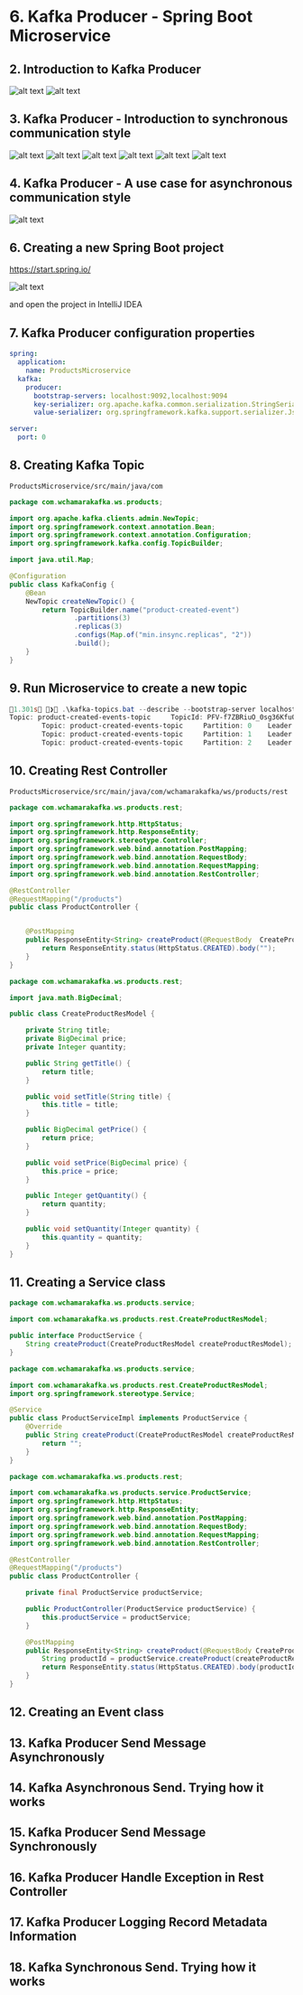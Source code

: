 # 6. Kafka Producer - Spring Boot Microservice

## 2. Introduction to Kafka Producer

![alt text](image.png)
![alt text](image-1.png)

## 3. Kafka Producer - Introduction to synchronous communication style

![alt text](image-3.png)
![alt text](image-4.png)
![alt text](image-5.png)
![alt text](image-6.png)
![alt text](image-7.png)
![alt text](image-8.png)

## 4. Kafka Producer - A use case for asynchronous communication style

![alt text](image-9.png)

## 6. Creating a new Spring Boot project

<https://start.spring.io/>

![alt text](image-10.png)

and open the project in IntelliJ IDEA

## 7. Kafka Producer configuration properties

```yml
spring:
  application:
    name: ProductsMicroservice
  kafka:
    producer:
      bootstrap-servers: localhost:9092,localhost:9094
      key-serializer: org.apache.kafka.common.serialization.StringSerializer
      value-serializer: org.springframework.kafka.support.serializer.JsonSerializer

server:
  port: 0

```

## 8. Creating Kafka Topic

`ProductsMicroservice/src/main/java/com`

```java
package com.wchamarakafka.ws.products;

import org.apache.kafka.clients.admin.NewTopic;
import org.springframework.context.annotation.Bean;
import org.springframework.context.annotation.Configuration;
import org.springframework.kafka.config.TopicBuilder;

import java.util.Map;

@Configuration
public class KafkaConfig {
    @Bean
    NewTopic createNewTopic() {
        return TopicBuilder.name("product-created-event")
                .partitions(3)
                .replicas(3)
                .configs(Map.of("min.insync.replicas", "2"))
                .build();
    }
}
```

## 9. Run Microservice to create a new topic

```powershell
1.301s ❯ .\kafka-topics.bat --describe --bootstrap-server localhost:9092 --topic product-created-events-topic
Topic: product-created-events-topic     TopicId: PFV-f7ZBRiuO_0sg36KfuQ PartitionCount: 3       ReplicationFactor: 3    Configs: min.insync.replicas=2,segment.bytes=1073741824
        Topic: product-created-events-topic     Partition: 0    Leader: 2       Replicas: 2,3,1 Isr: 2,3,1
        Topic: product-created-events-topic     Partition: 1    Leader: 3       Replicas: 3,1,2 Isr: 3,1,2
        Topic: product-created-events-topic     Partition: 2    Leader: 1       Replicas: 1,2,3 Isr: 1,2,3
```

## 10. Creating Rest Controller

`ProductsMicroservice/src/main/java/com/wchamarakafka/ws/products/rest`

```java
package com.wchamarakafka.ws.products.rest;

import org.springframework.http.HttpStatus;
import org.springframework.http.ResponseEntity;
import org.springframework.stereotype.Controller;
import org.springframework.web.bind.annotation.PostMapping;
import org.springframework.web.bind.annotation.RequestBody;
import org.springframework.web.bind.annotation.RequestMapping;
import org.springframework.web.bind.annotation.RestController;

@RestController
@RequestMapping("/products")
public class ProductController {


    @PostMapping
    public ResponseEntity<String> createProduct(@RequestBody  CreateProductResModel createProductResModel) {
        return ResponseEntity.status(HttpStatus.CREATED).body("");
    }
}

```

```java
package com.wchamarakafka.ws.products.rest;

import java.math.BigDecimal;

public class CreateProductResModel {

    private String title;
    private BigDecimal price;
    private Integer quantity;

    public String getTitle() {
        return title;
    }

    public void setTitle(String title) {
        this.title = title;
    }

    public BigDecimal getPrice() {
        return price;
    }

    public void setPrice(BigDecimal price) {
        this.price = price;
    }

    public Integer getQuantity() {
        return quantity;
    }

    public void setQuantity(Integer quantity) {
        this.quantity = quantity;
    }
}
```

## 11. Creating a Service class

```java
package com.wchamarakafka.ws.products.service;

import com.wchamarakafka.ws.products.rest.CreateProductResModel;

public interface ProductService {
    String createProduct(CreateProductResModel createProductResModel);
}

```

```java
package com.wchamarakafka.ws.products.service;

import com.wchamarakafka.ws.products.rest.CreateProductResModel;
import org.springframework.stereotype.Service;

@Service
public class ProductServiceImpl implements ProductService {
    @Override
    public String createProduct(CreateProductResModel createProductResModel) {
        return "";
    }
}

```

```java
package com.wchamarakafka.ws.products.rest;

import com.wchamarakafka.ws.products.service.ProductService;
import org.springframework.http.HttpStatus;
import org.springframework.http.ResponseEntity;
import org.springframework.web.bind.annotation.PostMapping;
import org.springframework.web.bind.annotation.RequestBody;
import org.springframework.web.bind.annotation.RequestMapping;
import org.springframework.web.bind.annotation.RestController;

@RestController
@RequestMapping("/products")
public class ProductController {

    private final ProductService productService;

    public ProductController(ProductService productService) {
        this.productService = productService;
    }

    @PostMapping
    public ResponseEntity<String> createProduct(@RequestBody CreateProductResModel createProductResModel) {
        String productId = productService.createProduct(createProductResModel);
        return ResponseEntity.status(HttpStatus.CREATED).body(productId);
    }
}

```

## 12. Creating an Event class

## 13. Kafka Producer Send Message Asynchronously

## 14. Kafka Asynchronous Send. Trying how it works

## 15. Kafka Producer Send Message Synchronously

## 16. Kafka Producer Handle Exception in Rest Controller

## 17. Kafka Producer Logging Record Metadata Information

## 18. Kafka Synchronous Send. Trying how it works
